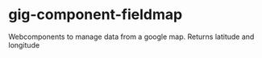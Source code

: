 # gig-component-fieldmap
Webcomponents to manage data from a google map. Returns latitude and longitude
